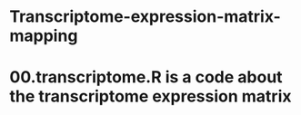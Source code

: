 # Transcriptome-expression-matrix-mapping

# 00.transcriptome.R is a code about the transcriptome expression matrix

# 

